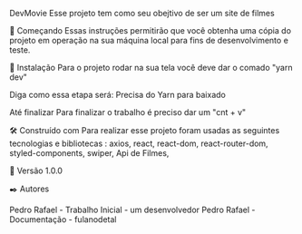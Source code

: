 DevMovie
Esse projeto tem como seu obejtivo de ser um site de filmes

🚀 Começando
Essas instruções permitirão que você obtenha uma cópia do projeto em operação na sua máquina local para fins de desenvolvimento e teste.

🔧 Instalação
Para o projeto rodar na sua tela você deve dar o comado "yarn dev"

Diga como essa etapa será: Precisa do Yarn para baixado 

Até finalizar
Para finalizar o trabalho é preciso dar um "cnt + v"

🛠️ Construído com
Para realizar esse projeto foram usadas as seguintes tecnologias e bibliotecas : 
    axios,
    react,
    react-dom,
    react-router-dom,
    styled-components,
    swiper,
    Api de Filmes,

📌 Versão
1.0.0

✒️ Autores

Pedro Rafael - Trabalho Inicial - um desenvolvedor
Pedro Rafael - Documentação - fulanodetal
